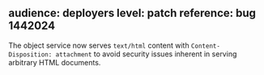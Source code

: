 audience: deployers
level: patch
reference: bug 1442024
---
The object service now serves `text/html` content with `Content-Disposition: attachment` to avoid security issues inherent in serving arbitrary HTML documents.
